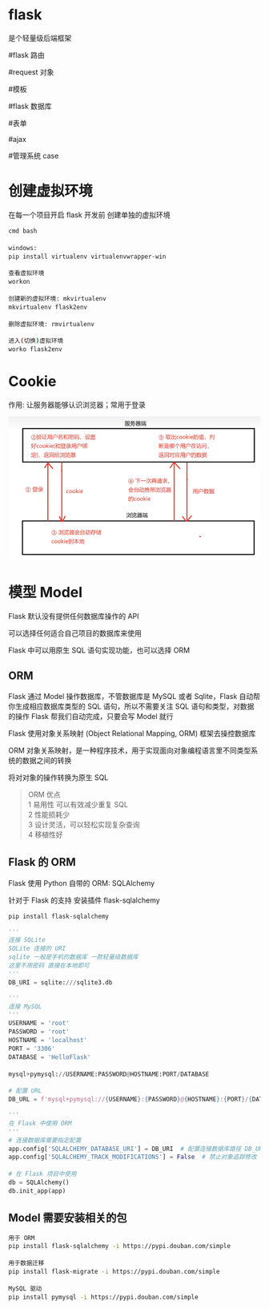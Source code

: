 # flask
是个轻量级后端框架

#flask 路由

#request 对象

#模板

#flask 数据库


#表单

#ajax

#管理系统 case

# 创建虚拟环境

在每一个项目开启 flask 开发前 创建单独的虚拟环境

```bash
cmd bash

windows:
pip install virtualenv virtualenvwrapper-win

查看虚拟环境
workon

创建新的虚拟环境: mkvirtualenv
mkvirtualenv flask2env

删除虚拟环境: rmvirtualenv

进入(切换)虚拟环境
worko flask2env
```

# Cookie

作用: 让服务器能够认识浏览器；常用于登录

![1694839255183](image/flask/1694839255183.png)


# 模型 Model

Flask 默认没有提供任何数据库操作的 API

可以选择任何适合自己项目的数据库来使用

Flask 中可以用原生 SQL 语句实现功能，也可以选择 ORM

## ORM

Flask 通过 Model 操作数据库，不管数据库是 MySQL 或者 Sqlite，Flask 自动帮你生成相应数据库类型的 SQL 语句，所以不需要关注 SQL 语句和类型，对数据的操作 Flask 帮我们自动完成，只要会写 Model 就行

Flask 使用对象关系映射 (Object Relational Mapping, ORM) 框架去操控数据库

ORM 对象关系映射，是一种程序技术，用于实现面向对象编程语言里不同类型系统的数据之间的转换

将对对象的操作转换为原生 SQL

> ORM 优点 \
> 1 易用性 可以有效减少重复 SQL \
> 2 性能损耗少 \
> 3 设计灵活，可以轻松实现复杂查询 \
> 4 移植性好


## Flask 的 ORM

Flask 使用 Python 自带的 ORM: SQLAlchemy

针对于 Flask 的支持 安装插件 flask-sqlalchemy

```bash
pip install flask-sqlalchemy
```

```python
'''
连接 SQLite
SQLite 连接的 URI
sqlite 一般是手机的数据库 一款轻量级数据库
这里不用密码 直接在本地即可
'''
DB_URI = sqlite:///sqlite3.db
```

```python
'''
连接 MySQL
'''
USERNAME = 'root'
PASSWORD = 'root'
HOSTNAME = 'localhost'
PORT = '3306'
DATABASE = 'HelloFlask'

mysql+pymysql://USERNAME:PASSWORD@HOSTNAME:PORT/DATABASE

# 配置 URL
DB_URL = f'mysql+pymysql://{USERNAME}:{PASSWORD}@{HOSTNAME}:{PORT}/{DATABASE}
```

```python
'''
在 Flask 中使用 ORM
'''
# 连接数据库需要指定配置
app.config['SQLALCHEMY_DATABASE_URI'] = DB_URI  # 配置连接数据库路径 DB_URI
app.config['SQLALCHEMY_TRACK_MODIFICATIONS'] = False  # 禁止对象追踪修改

# 在 Flask 项目中使用
db = SQLAlchemy()
db.init_app(app)
```

## Model 需要安装相关的包

```bash
用于 ORM
pip install flask-sqlalchemy -i https://pypi.douban.com/simple

用于数据迁移
pip install flask-migrate -i https://pypi.douban.com/simple

MySQL 驱动
pip install pymysql -i https://pypi.douban.com/simple
```
